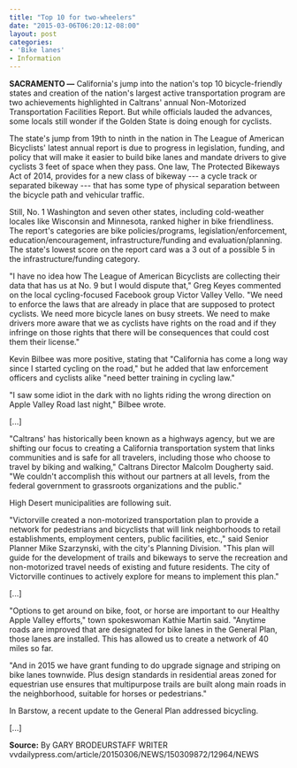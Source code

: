```yaml
---
title: "Top 10 for two-wheelers"
date: "2015-03-06T06:20:12-08:00"
layout: post
categories:
- 'Bike lanes'
- Information
---
```


**SACRAMENTO —** California's jump into the nation's top 10 bicycle-friendly states and creation of the nation's largest active transportation program are two achievements highlighted in Caltrans' annual Non-Motorized Transportation Facilities Report. But while officials lauded the advances, some locals still wonder if the Golden State is doing enough for cyclists.

The state's jump from 19th to ninth in the nation in The League of American Bicyclists' latest annual report is due to progress in legislation, funding, and policy that will make it easier to build bike lanes and mandate drivers to give cyclists 3 feet of space when they pass. One law, The Protected Bikeways Act of 2014, provides for a new class of bikeway --- a cycle track or separated bikeway --- that has some type of physical separation between the bicycle path and vehicular traffic.

Still, No. 1 Washington and seven other states, including cold-weather locales like Wisconsin and Minnesota, ranked higher in bike friendliness. The report's categories are bike policies/programs, legislation/enforcement, education/encouragement, infrastructure/funding and evaluation/planning. The state's lowest score on the report card was a 3 out of a possible 5 in the infrastructure/funding category.

"I have no idea how The League of American Bicyclists are collecting their data that has us at No. 9 but I would dispute that," Greg Keyes commented on the local cycling-focused Facebook group Victor Valley Vello. "We need to enforce the laws that are already in place that are supposed to protect cyclists. We need more bicycle lanes on busy streets. We need to make drivers more aware that we as cyclists have rights on the road and if they infringe on those rights that there will be consequences that could cost them their license."

Kevin Bilbee was more positive, stating that "California has come a long way since I started cycling on the road," but he added that law enforcement officers and cyclists alike "need better training in cycling law."

"I saw some idiot in the dark with no lights riding the wrong direction on Apple Valley Road last night," Bilbee wrote.

\[...\]

"Caltrans' has historically been known as a highways agency, but we are shifting our focus to creating a California transportation system that links communities and is safe for all travelers, including those who choose to travel by biking and walking," Caltrans Director Malcolm Dougherty said. "We couldn't accomplish this without our partners at all levels, from the federal government to grassroots organizations and the public."

High Desert municipalities are following suit.

"Victorville created a non-motorized transportation plan to provide a network for pedestrians and bicyclists that will link neighborhoods to retail establishments, employment centers, public facilities, etc.," said Senior Planner Mike Szarzynski, with the city's Planning Division. "This plan will guide for the development of trails and bikeways to serve the recreation and non-motorized travel needs of existing and future residents. The city of Victorville continues to actively explore for means to implement this plan."

\[...\]

"Options to get around on bike, foot, or horse are important to our Healthy Apple Valley efforts," town spokeswoman Kathie Martin said. "Anytime roads are improved that are designated for bike lanes in the General Plan, those lanes are installed. This has allowed us to create a network of 40 miles so far.

"And in 2015 we have grant funding to do upgrade signage and striping on bike lanes townwide. Plus design standards in residential areas zoned for equestrian use ensures that multipurpose trails are built along main roads in the neighborhood, suitable for horses or pedestrians."

In Barstow, a recent update to the General Plan addressed bicycling.

\[...\]

**Source:**
By GARY BRODEURSTAFF WRITER
vvdailypress.com/article/20150306/NEWS/150309872/12964/NEWS